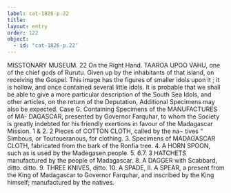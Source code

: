 ```yaml
---
label: cat-1826-p.22
title: 
layout: entry
order: 122
object:
  - id: "cat-1826-p.22"
---
```


MISSTONARY MUSEUM.
22
On the Right Hand.
TAAROA UPOO VAHU, one of the chief gods of Rurutu.
Given up by the inhabitants of that island, on receiving the
Gospel. This image has the figures of smaller idols upon
it ; it is hollow, and once contained several little idols.
It is probable that we shall be able to give a more particular description of
the South Sea Idols, and other articles, on the return of the Deputation,
Additional Specimens may also be expected.
Case G.
Containing Specimens of the MANUFACTURES of MA-
DAGASCAR, presented by Governor Farquhar, to
whom the Society is greatly indebted for his friendly
exertions in favour of the Madagascar Mission.
1 & 2. 2 Pieces of COTTON CLOTH, called by the na¬
tives “ Simbous, or Toutoueranous, for clothing.
3. Specimens of MADAGASCAR CLOTH, fabricated
from the bark of the Ronfia tree.
4. A HORN SPOON, such as is used by the Madegasen
people.
5. 6.7. 3 HATCHETS manufactured by the people of
Madagascar.
8. A DAGGER with Scabbard, ditto.
ditto.
9. THREE KNIVES,
ditto.
10. A SPADE,
II. A SPEAR, a present from the King of Madagascar
to Governor Farquhar, and inscribed by the King
himself; manufactured by the natives.